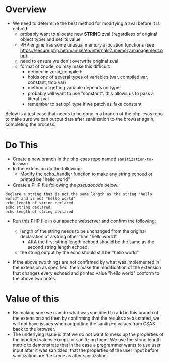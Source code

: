 # Overview
- We need to determine the best method for modifying a zval before it is echo'd
	- probably want to allocate new **STRING** zval (regardless of original object type) and set its value
	- PHP engine has some unusual memory allocation functions (see https://secure.php.net/manual/en/internals2.memory.management.php)
	- need to ensure we don't overwrite original zval
	- format of znode_op may make this difficult:
		- defined in zend_compile.h
		- holds one of several types of variables (var, compiled var, constant, tmp var)
		- method of getting variable depends on type
		- probably will want to use "constant": this allows us to pass a literal zval
		- remember to set op1_type if we patch as fake constant


Below is a test case that needs to be done in a branch of the php-csas repo to make sure we can output data after sanitization to the browser again, completing the process.

# Do This

- Create a new branch in the php-csas repo named `sanitization-to-browser`
- In the extension do the following:
	- Modify the echo_handler function to make any string echoed or printed be "hello world"
- Create a PHP file following the *pseudocode* below:
```
declare a string that is not the same length as the string "hello world" and is not "hello world"
echo length of string declared
echo string declared
echo length of string declared
```

- Run this PHP file in our apache webserver and confirm the following:
	- length of the string needs to be unchanged from the original declaration of a string other than "hello world"
		- AKA the first string length echoed should be the same as the second string length echoed.
	- the string output by the echo should still be "hello world"

- If the above two things are not confirmed by what was implemented in the extension as specified, then make the modification of the extension that changes every echoed and printed value "hello world" conform to the above two notes.

# Value of this

- By making sure we can do what was specified to add in this branch of the extension and then by confirming that the results are as stated, we will not have issues when outputting the sanitized values from CSAS back to the browser.
- The underlying issue is that we do not want to mess up the properties of the inputted values except for sanitizing them. We use the string length metric to demonstrate that in the case a programmer wants to use user input after it was sanitized, that the properties of the user input before sanitization are *the same* as after sanitization.
